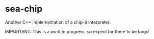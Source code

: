 # sea-chip
Another C++ implementation of a chip-8 interpreter.

IMPORTANT: This is a work in progress, so expect for there to be bugs!
